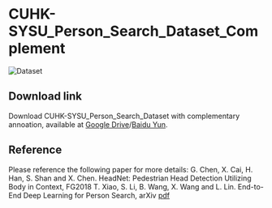 # CUHK-SYSU\_Person\_Search\_Dataset\_Complement

![Dataset](https://raw.githubusercontent.com/Dataset-VIPL-CAS/CUHK-SYSU_Person_Search_Dataset_Complement/master/fig.jpg)


## Download link

Download CUHK-SYSU\_Person\_Search\_Dataset with complementary annoation, available at <a href="https://drive.google.com/file/d/1cVUZvt_UgO1EFAll64OT9FveGdj8BE7o/view?usp=sharing">Google Drive</a>/<a href="https://pan.baidu.com/s/1jJoeYzG">Baidu Yun</a>.

## Reference

Please reference the following paper for more details:
G. Chen, X. Cai, H. Han, S. Shan and X. Chen. HeadNet: Pedestrian Head Detection Utilizing Body in Context, FG2018
T. Xiao, S. Li, B. Wang, X. Wang and L. Lin. End-to-End Deep Learning for Person Search, arXiv <a href="http://www.ee.cuhk.edu.hk/~xgwang/PS/paper.pdf">pdf</a>
